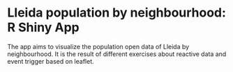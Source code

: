 # Lleida population by neighbourhood: R Shiny App
 
The app aims to visualize the population open data of Lleida by neighbourhood. It is the result of different exercises about reactive data and event trigger based on leaflet.
